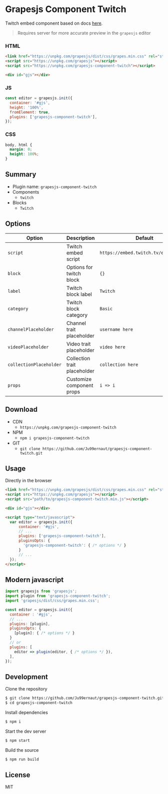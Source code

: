 # Grapesjs Component Twitch

Twitch embed component based on docs [here](https://dev.twitch.tv/docs/embed/everything).

> Requires server for more accurate preview in the `grapesjs` editor

### HTML
```html
<link href="https://unpkg.com/grapesjs/dist/css/grapes.min.css" rel="stylesheet">
<script src="https://unpkg.com/grapesjs"></script>
<script src="https://unpkg.com/grapesjs-component-twitch"></script>

<div id="gjs"></div>
```

### JS
```js
const editor = grapesjs.init({
  container: '#gjs',
  height: '100%',
  fromElement: true,
  plugins: ['grapesjs-component-twitch'],
});
```

### CSS
```css
body, html {
  margin: 0;
  height: 100%;
}
```

## Summary

* Plugin name: `grapesjs-component-twitch`
* Components
    * `twitch`
* Blocks
    * `Twitch`



## Options

| Option | Description | Default |
|-|-|-
| `script` | Twitch embed script | `https://embed.twitch.tv/embed/v1.js` |
| `block` | Options for twitch block  | `{}` |
| `label` | Twitch block label | `Twitch` |
| `category` | Twitch block category | `Basic` |
| `channelPlaceholder` | Channel trait placeholder | `username here` |
| `videoPlaceholder` | Video trait placeholder | `video here` |
| `collectionPlaceholder` | Collection trait placeholder | `collection here` |
| `props` | Customize component props | `i => i` |

## Download

* CDN
  * `https://unpkg.com/grapesjs-component-twitch`
* NPM
  * `npm i grapesjs-component-twitch`
* GIT
  * `git clone https://github.com/Ju99ernaut/grapesjs-component-twitch.git`



## Usage

Directly in the browser
```html
<link href="https://unpkg.com/grapesjs/dist/css/grapes.min.css" rel="stylesheet"/>
<script src="https://unpkg.com/grapesjs"></script>
<script src="path/to/grapesjs-component-twitch.min.js"></script>

<div id="gjs"></div>

<script type="text/javascript">
  var editor = grapesjs.init({
      container: '#gjs',
      // ...
      plugins: ['grapesjs-component-twitch'],
      pluginsOpts: {
        'grapesjs-component-twitch': { /* options */ }
      }
      // ...
  });
</script>
```


## Modern javascript
```js
import grapesjs from 'grapesjs';
import plugin from 'grapesjs-component-twitch';
import 'grapesjs/dist/css/grapes.min.css';

const editor = grapesjs.init({
  container : '#gjs',
  // ...
  plugins: [plugin],
  pluginsOpts: {
    [plugin]: { /* options */ }
  }
  // or
  plugins: [
    editor => plugin(editor, { /* options */ }),
  ],
});
```



## Development

Clone the repository

```sh
$ git clone https://github.com/Ju99ernaut/grapesjs-component-twitch.git
$ cd grapesjs-component-twitch
```

Install dependencies

```sh
$ npm i
```

Start the dev server

```sh
$ npm start
```

Build the source

```sh
$ npm run build
```

## License

MIT
